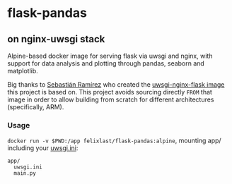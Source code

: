 # flask-pandas
## on nginx-uwsgi stack

Alpine-based docker image for serving flask via uwsgi and nginx, with support for data analysis and plotting through pandas, seaborn and matplotlib.

Big thanks to [Sebastián Ramírez](https://github.com/tiangolo) who created the [uwsgi-nginx-flask image](https://github.com/tiangolo/uwsgi-nginx-flask-docker) this project is based on. This project avoids sourcing directly `FROM` that image in order to allow building from scratch for different architectures (specifically, ARM).

### Usage
`docker run -v $PWD:/app felixlast/flask-pandas:alpine`, mounting app/ including your [uwsgi.ini](app/uwsgi.ini):

```
app/
  uwsgi.ini
  main.py
```
